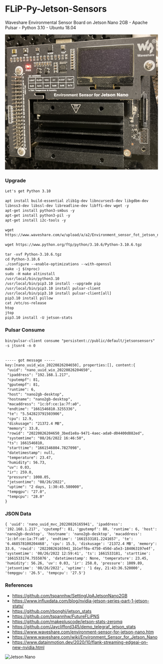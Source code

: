 # FLiP-Py-Jetson-Sensors
Waveshare Environmental Sensor Board on Jetson Nano 2GB - Apache Pulsar - Python 3.10 - Ubuntu 18.04

![Jetson Nano](https://raw.githubusercontent.com/tspannhw/FLiP-Py-Jetson-Sensors/main/jetsonnano.png)


### Upgrade

````
Let's get Python 3.10

apt install build-essential zlib1g-dev libncurses5-dev libgdbm-dev libnss3-dev libssl-dev libreadline-dev libffi-dev wget -y
apt-get install python3-smbus -y
apt-get install python3-pil -y
apt-get install i2c-tools -y

wget https://www.waveshare.com/w/upload/a/a2/Environment_sensor_fot_jetson_nano.7z

wget https://www.python.org/ftp/python/3.10.6/Python-3.10.6.tgz

tar -xvf Python-3.10.6.tgz
cd Python-3.10.6
./configure --enable-optimizations --with-openssl
make -j $(nproc)
sudo -H make altinstall
/usr/local/bin/python3.10
/usr/local/bin/pip3.10 install --upgrade pip
/usr/local/bin/pip3.10 install pulsar-client
/usr/local/bin/pip3.10 install pulsar-client[all]
pip3.10 install pillow
cat /etc/os-release
htop
jtop
pip3.10 install -U jetson-stats
````

### Pulsar Consume

````
bin/pulsar-client consume "persistent://public/default/jetsonsensors" -s jtsnr4 -n 0


----- got message -----
key:[nano_uuid_wio_20220826204650], properties:[], content:{
 "uuid": "nano_uuid_wio_20220826204650",
 "ipaddress": "192.168.1.217",
 "cputempf": 81,
 "gputempf": 81,
 "runtime": 6,
 "host": "nano2gb-desktop",
 "hostname": "nano2gb-desktop",
 "macaddress": "1c:bf:ce:1a:7f:a0",
 "endtime": "1661546810.3255336",
 "te": "5.542823791503906",
 "cpu": 12.9,
 "diskusage": "21372.4 MB",
 "memory": 33.8,
 "rowid": "20220826204650_3bed1e8a-9471-4aec-ada0-d04400d882ed",
 "systemtime": "08/26/2022 16:46:50",
 "ts": 1661546810,
 "starttime": "1661546804.7827098",
 "datetimestamp": null,
 "temperature": 23.47,
 "humidity": 56.73,
 "uv": 0.03,
 "ir": 259.0,
 "pressure": 1008.05,
 "jetsontime": "08/26/2022",
 "uptime": "2 days, 1:30:45.580000",
 "tempgpu": "27.0",
 "tempcpu": "28.0"
}
````


### JSON Data

````
{ 'uuid': 'nano_uuid_mvc_20220826165941', 'ipaddress': '192.168.1.217', 'cputempf': 81, 'gputempf': 80, 'runtime': 6, 'host': 'nano2gb-desktop', 'hostname': 'nano2gb-desktop', 'macaddress': '1c:bf:ce:1a:7f:a0', 'endtime': '1661533181.2241657', 'te': '6.468578100204468', 'cpu': 15.5, 'diskusage': '21372.4 MB', 'memory': 33.6, 'rowid': '20220826165941_1b1eff0a-4750-450d-a5e3-184063197e4f', 'systemtime': '08/26/2022 12:59:41', 'ts': 1661533181, 'starttime': '1661533174.7555876', 'datetimestamp': None, 'temperature': 23.45, 'humidity': 56.26, 'uv': 0.03, 'ir': 258.0, 'pressure': 1009.89, 'jetsontime': '08/26/2022', 'uptime': '1 day, 21:43:36.520000', 'tempgpu': '26.5', 'tempcpu': '27.5'}
````

### References

* https://github.com/tspannhw/SettingUpAJetsonNano2GB
* https://www.influxdata.com/blog/nvidia-jetson-series-part-1-jetson-stats/
* https://github.com/rbonghi/jetson_stats
* https://github.com/tspannhw/FutureFLiPNS
* https://github.com/makepluscode/jetson-stats-zeromq
* https://github.com/Jayclifford345/demo_telegraf_jetson_stats
* https://www.waveshare.com/environment-sensor-for-jetson-nano.htm
* https://www.waveshare.com/wiki/Environment_Sensor_for_Jetson_Nano
* https://www.datainmotion.dev/2020/10/flank-streaming-edgeai-on-new-nvidia.html



![Jetson Nano](https://raw.githubusercontent.com/tspannhw/FLiP-Py-Jetson-Sensors/main/IMG-2099.JPG)
